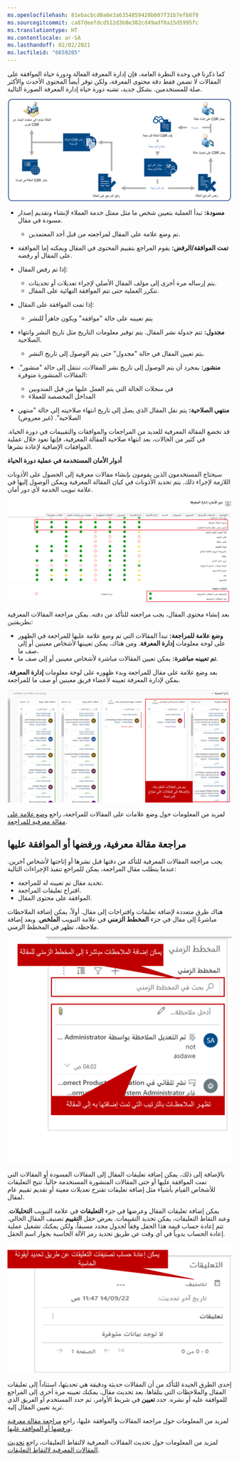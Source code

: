 ```yaml
---
ms.openlocfilehash: 81ebacbcd8a6e3a6354859420b607f31b7efb8f0
ms.sourcegitcommit: ca87deefdcd512d3b8e382cd49adf8a15d5995fc
ms.translationtype: HT
ms.contentlocale: ar-SA
ms.lasthandoff: 02/02/2021
ms.locfileid: "6659205"
---
```

كما ذكرنا في وحدة النظرة العامة، فإن إدارة المعرفة الفعالة ودورة حياة الموافقة على المقالات لا تضمن فقط دقة محتوى المعرفة، ولكن توفر أيضاً المحتوى الأحدث والأكثر صلة للمستخدمين. بشكل جديد، تشبه دورة حياة إدارة المعرفة الصورة التالية.

![رسم تخطيطي لدورة حياة إدارة المعرفة.](../media/KM-Unit3-1.png)

- **مسودة:** تبدأ العملية بتعيين شخص ما مثل ممثل خدمة العملاء لإنشاء وتقديم إصدار مسودة في مقال.
    - تم وضع علامة على المقال لمراجعته من قبل أحد المعتمدين.
- **تمت الموافقة/الرفض:** يقوم المراجع بتقييم المحتوى في المقال ويمكنه إما الموافقة على المقال أو رفضه.
- إذا تم رفض المقال:
    - يتم إرساله مرة أخرى إلى مؤلف المقال الأصلي لإجراء تعديلات أو تحديثات. 
    - تتكرر العملية حتى تتم الموافقة النهائية على المقال.  
- إذا تمت الموافقة على المقال:
    - يتم تعيينه على حالة "موافقة" ويكون جاهزاً للنشر

- **مجدول:** تتم جدولة نشر المقال. يتم توفير معلومات التاريخ مثل تاريخ النشر وانتهاء الصلاحية.    
    - يتم تعيين المقال في حالة "مجدول" حتى يتم الوصول إلى تاريخ النشر. 

- **منشور:** بمجرد أن يتم الوصول إلى تاريخ نشر المقالات، تنتقل إلى حالة "منشور". المقالات المنشورة متوفرة:
    - في سجلات الحالة التي يتم العمل عليها من قبل المندوبين 
    - المداخل المخصصة للعملاء

- **‏‏منتهي الصلاحية:** يتم نقل المقال الذي يصل إلى تاريخ انتهاء صلاحيته إلى حالة ‏‏"منتهي الصلاحية".  (غير معروض) 

قد تخضع المقالة المعرفية للعديد من المراجعات والموافقات والتقييمات في دورة الحياة. في كثير من الحالات، بعد انتهاء صلاحية المقالة المعرفية، فإنها تعود خلال عملية الموافقات الإضافية لإعادة نشرها. 

**أدوار الأمان المستخدمة في عملية دورة الحياة**

سيحتاج المستخدمون الذين يقومون بإنشاء مقالات معرفية إلى الحصول على الأذونات اللازمة لإجراء ذلك.  يتم تحديد الأذونات في كيان المقالة المعرفية ويمكن الوصول إليها في علامة تبويب الخدمة لأي دور أمان.  

![لقطة شاشة لدور الأمان: نافذة إدارة المعرفة.](../media/KM-Unit3-1a.png)

بعد إنشاء محتوى المقال، يجب مراجعته للتأكد من دقته. يمكن مراجعة المقالات المعرفية بطريقتين:

- **وضع علامة للمراجعة:** تبدأ المقالات التي تم وضع علامة عليها للمراجعة في الظهور على لوحة معلومات **إدارة المعرفة**. ومن هناك، يمكن تعيينها لأشخاص معينين أو إلى صف ما.
- **تم تعيينه مباشرة:** يمكن تعيين المقالات مباشرة لأشخاص معينين أو إلى صف ما.

بعد وضع علامة على مقال للمراجعة وبدء ظهوره على لوحة معلومات **إدارة المعرفة**، يمكن لإدارة المعرفة تعيينه لأعضاء فريق معينين أو صف ما للمراجعة.

![لقطة شاشة للمقالات المقترحة ومقالات المسودة تحتاج إلى أجزاء مراجعة.](../media/KM-Unit3-2.png)

لمزيد من المعلومات حول وضع علامات على المقالات للمراجعة، راجع [وضع علامة على مقالة معرفية للمراجعة](https://docs.microsoft.com/dynamics365/customer-engagement/customer-service/customer-service-hub-user-guide-knowledge-article#mark-a-knowledge-article-for-review).

## <a name="reviewing-a-knowledge-article-and-rejecting-or-approving-it"></a>مراجعة مقالة معرفية، ورفضها أو الموافقة عليها

يجب مراجعة المقالات المعرفية للتأكد من دقتها قبل نشرها أو إتاحتها لأشخاص آخرين. عندما يتطلب مقال المراجعة، يمكن للمراجع تنفيذ الإجراءات التالية:

- تحديد مقال تم تعيينه له للمراجعة.
- اقتراح تعليقات المراجعة.
- الموافقة على محتوى المقال.

هناك طرق متعددة لإضافة تعليقات واقتراحات إلى مقال. أولاً، يمكن إضافة الملاحظات مباشرةً إلى مقال في جزء **المخطط الزمني** في علامة التبويب **الملخص**. وبعد إضافة ملاحظة، تظهر في المخطط الزمني.

![لقطة شاشة لحقل الملاحظة في جزء المخطط الزمني.](../media/KM-Unit3-3.png)

بالإضافة إلى ذلك، يمكن إضافة تعليقات المقال إلى المقالات المسودة أو المقالات التي تمت الموافقة عليها أو حتى المقالات المنشورة المستخدمة حالياً. تتيح التعليقات للأشخاص القيام بأشياء مثل إضافة تعليقات تقترح تعديلات معينة أو تقديم تقييم عام لمقال.

يمكن إضافة تعليقات المقال وعرضها في جزء **التعليقات** في علامة التبويب **التحليلات**. وعند التقاط التعليقات، يمكن تحديد التقييمات. يعرض حقل **التقييم** تصنيف المقال الحالي. تتم إعادة حساب قيمة هذا الحقل وفقاً لجدول محدد مسبقاً، ولكن يمكنك تشغيل عملية إعادة الحساب يدوياً في أي وقت عن طريق تحديد رمز الآلة الحاسبة بجوار اسم الحقل.

![لقطة شاشة لجزء التعليقات مع تمييز التقييم.](../media/KM-Unit3-4.png)

إحدى الطرق الجيدة للتأكد من أن المقالات حديثة ودقيقة هي تحديثها، استناداً إلى تعليقات المقال والملاحظات التي يتلقاها. بعد تحديث مقال، يمكنك تعيينه مرة أخرى إلى المراجع للموافقة عليه أو نشره. حدد **تعيين** في شريط الأوامر، ثم حدد المستخدم أو الفريق الذي تريد تعيين المقال إليه.

لمزيد من المعلومات حول مراجعة المقالات والموافقة عليها، راجع [مراجعة مقالة معرفية ورفضها أو الموافقة عليها](https://docs.microsoft.com/dynamics365/customer-engagement/customer-service/customer-service-hub-user-guide-knowledge-article#review-and-reject-or-approve-a-knowledge-article).

لمزيد من المعلومات حول تحديث المقالات المعرفية لالتقاط التعليقات، راجع [تحديث المقالات المعرفية لالتقاط التعليقات](https://docs.microsoft.com/dynamics365/customer-engagement/customer-service/customer-service-hub-user-guide-knowledge-article#update-knowledge-articles-to-capture-feedback).
